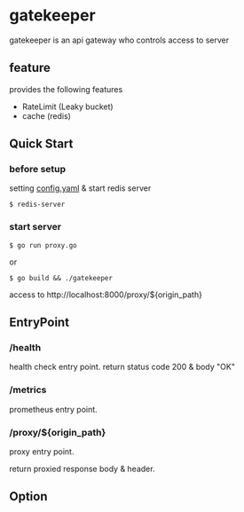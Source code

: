 # gatekeeper
gatekeeper is an api gateway who controls access to server

## feature
provides the following features

- RateLimit (Leaky bucket) 
- cache (redis)

## Quick Start
### before setup

setting [config.yaml](https://github.com/ohs30359-nobuhara/gatekeeper/blob/master/config.yaml) & 
start redis server
```shell
$ redis-server
```

### start server

```shell
$ go run proxy.go
```
or

```shell
$ go build && ./gatekeeper 
```

access to http://localhost:8000/proxy/${origin_path}

## EntryPoint 
### /health
health check entry point.
return status code 200 & body "OK"

### /metrics
prometheus entry point.

### /proxy/${origin_path}
proxy entry point.

return proxied response body & header.

## Option
